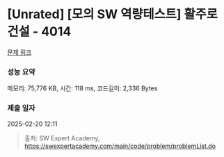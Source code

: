 # [Unrated] [모의 SW 역량테스트] 활주로 건설 - 4014 

[문제 링크](https://swexpertacademy.com/main/code/problem/problemDetail.do?contestProbId=AWIeW7FakkUDFAVH) 

### 성능 요약

메모리: 75,776 KB, 시간: 118 ms, 코드길이: 2,336 Bytes

### 제출 일자

2025-02-20 12:11



> 출처: SW Expert Academy, https://swexpertacademy.com/main/code/problem/problemList.do